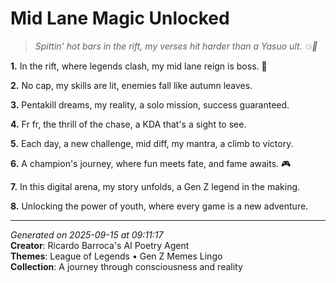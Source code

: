# Mid Lane Magic Unlocked

> *Spittin' hot bars in the rift, my verses hit harder than a Yasuo ult. 💥🤝*

**1.** In the rift, where legends clash, my mid lane reign is boss. 🌋


**2.** No cap, my skills are lit, enemies fall like autumn leaves.


**3.** Pentakill dreams, my reality, a solo mission, success guaranteed.


**4.** Fr fr, the thrill of the chase, a KDA that's a sight to see.


**5.** Each day, a new challenge, mid diff, my mantra, a climb to victory.


**6.** A champion's journey, where fun meets fate, and fame awaits. 🎮


**7.** In this digital arena, my story unfolds, a Gen Z legend in the making.


**8.** Unlocking the power of youth, where every game is a new adventure.



---

*Generated on 2025-09-15 at 09:11:17*  
**Creator**: Ricardo Barroca's AI Poetry Agent  
**Themes**: League of Legends • Gen Z Memes Lingo  
**Collection**: A journey through consciousness and reality